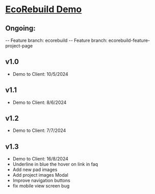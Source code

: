 # [EcoRebuild Demo](https://ecorebuild.netlify.app/)

## Ongoing:
-- Feature branch: ecorebuild
-- Feature branch: ecorebuild-feature-project-page

## v1.0
- Demo to Client: 10/5/2024
## v1.1
- Demo to Client: 8/6/2024
## v1.2
- Demo to Client: 7/7/2024
## v1.3
- Demo to Client: 16/8/2024
- Underline in blue the hover on link in faq
- Add new pad images
- Add project images Modal
- Improve navigation buttons
- fix mobile view screen bug
